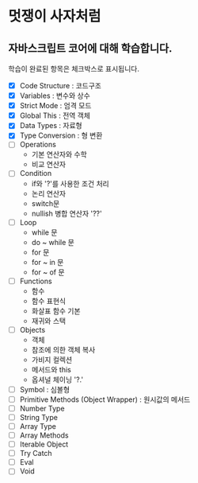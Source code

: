 # 멋쟁이 사자처럼
## 자바스크립트 코어에 대해 학습합니다.

학습이 완료된 항목은 체크박스로 표시됩니다.

- [x] Code Structure : 코드구조
- [X] Variables : 변수와 상수
- [X] Strict Mode : 엄격 모드
- [X] Global This : 전역 객체
- [X] Data Types : 자료형
- [X] Type Conversion : 형 변환
- [ ] Operations
  - 기본 연산자와 수학
  - 비교 연산자
- [ ] Condition
  - if와 '?'를 사용한 조건 처리
  - 논리 연산자
  - switch문
  - nullish 병합 연산자 '??'
- [ ] Loop
  - while 문
  - do ~ while 문
  - for 문
  - for ~ in 문
  - for ~ of 문
- [ ] Functions
  - 함수
  - 함수 표현식
  - 화살표 함수 기본
  - 재귀와 스택
- [ ] Objects
  - 객체
  - 참조에 의한 객체 복사
  - 가비지 컬렉션
  - 메서드와 this
  - 옵셔널 체이닝 '?.'
- [ ] Symbol : 심볼형
- [ ] Primitive Methods (Object Wrapper) : 원시값의 메서드
- [ ] Number Type
- [ ] String Type
- [ ] Array Type
- [ ] Array Methods
- [ ] Iterable Object
- [ ] Try Catch
- [ ] Eval
- [ ] Void
